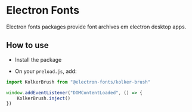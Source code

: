 # Electron Fonts

Electron fonts packages provide font archives em electron desktop apps.

## How to use

* Install the package

* On your `preload.js`, add:

```ts
import KolkerBrush from "@electron-fonts/kolker-brush"

window.addEventListener("DOMContentLoaded", () => {
    KolkerBrush.inject()
})
```